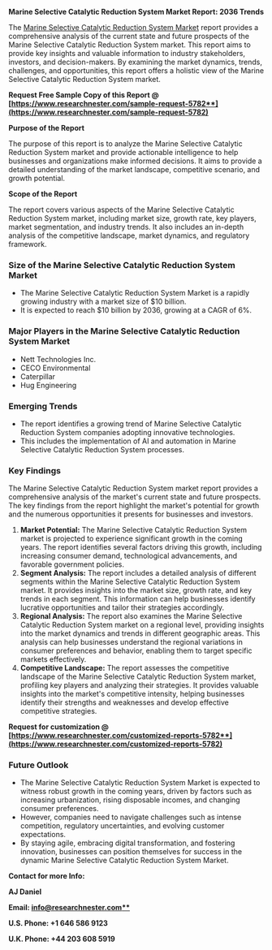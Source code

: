 ﻿**Marine Selective Catalytic Reduction System Market Report: 2036 Trends**

The [Marine Selective Catalytic Reduction System Market](https://www.researchnester.com/reports/marine-selective-catalytic-reduction-system-market/5782) report provides a comprehensive analysis of the current state and future prospects of the Marine Selective Catalytic Reduction System market. This report aims to provide key insights and valuable information to industry stakeholders, investors, and decision-makers. By examining the market dynamics, trends, challenges, and opportunities, this report offers a holistic view of the Marine Selective Catalytic Reduction System market.

**Request Free Sample Copy of this Report @ [https://www.researchnester.com/sample-request-5782**](https://www.researchnester.com/sample-request-5782)**

**Purpose of the Report**

The purpose of this report is to analyze the Marine Selective Catalytic Reduction System market and provide actionable intelligence to help businesses and organizations make informed decisions. It aims to provide a detailed understanding of the market landscape, competitive scenario, and growth potential.

**Scope of the Report**

The report covers various aspects of the Marine Selective Catalytic Reduction System market, including market size, growth rate, key players, market segmentation, and industry trends. It also includes an in-depth analysis of the competitive landscape, market dynamics, and regulatory framework.
### **Size of the Marine Selective Catalytic Reduction System Market**
- The Marine Selective Catalytic Reduction System Market is a rapidly growing industry with a market size of $10 billion.
- It is expected to reach $10 billion by 2036, growing at a CAGR of 6%.
### **Major Players in the Marine Selective Catalytic Reduction System Market**
- Nett Technologies Inc.
- CECO Environmental 
- Caterpillar
- Hug Engineering
### **Emerging Trends**
- The report identifies a growing trend of Marine Selective Catalytic Reduction System companies adopting innovative technologies.
- This includes the implementation of AI and automation in Marine Selective Catalytic Reduction System processes.
### **Key Findings**
The Marine Selective Catalytic Reduction System market report provides a comprehensive analysis of the market's current state and future prospects. The key findings from the report highlight the market's potential for growth and the numerous opportunities it presents for businesses and investors.

1. **Market Potential:** The Marine Selective Catalytic Reduction System market is projected to experience significant growth in the coming years. The report identifies several factors driving this growth, including increasing consumer demand, technological advancements, and favorable government policies.
1. **Segment Analysis:** The report includes a detailed analysis of different segments within the Marine Selective Catalytic Reduction System market. It provides insights into the market size, growth rate, and key trends in each segment. This information can help businesses identify lucrative opportunities and tailor their strategies accordingly.
1. **Regional Analysis:** The report also examines the Marine Selective Catalytic Reduction System market on a regional level, providing insights into the market dynamics and trends in different geographic areas. This analysis can help businesses understand the regional variations in consumer preferences and behavior, enabling them to target specific markets effectively.
1. **Competitive Landscape:** The report assesses the competitive landscape of the Marine Selective Catalytic Reduction System market, profiling key players and analyzing their strategies. It provides valuable insights into the market's competitive intensity, helping businesses identify their strengths and weaknesses and develop effective competitive strategies.

**Request for customization @ [https://www.researchnester.com/customized-reports-5782**](https://www.researchnester.com/customized-reports-5782)**
### **Future Outlook**
- The Marine Selective Catalytic Reduction System Market is expected to witness robust growth in the coming years, driven by factors such as increasing urbanization, rising disposable incomes, and changing consumer preferences.
- However, companies need to navigate challenges such as intense competition, regulatory uncertainties, and evolving customer expectations.
- By staying agile, embracing digital transformation, and fostering innovation, businesses can position themselves for success in the dynamic Marine Selective Catalytic Reduction System Market.

**Contact for more Info:**

**AJ Daniel**

**Email: [info@researchnester.com**](mailto:info@researchnester.com)**

**U.S. Phone: +1 646 586 9123** 

**U.K. Phone: +44 203 608 5919**

